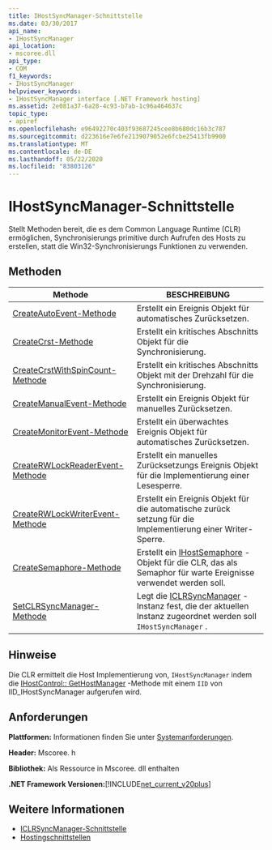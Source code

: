 ```yaml
---
title: IHostSyncManager-Schnittstelle
ms.date: 03/30/2017
api_name:
- IHostSyncManager
api_location:
- mscoree.dll
api_type:
- COM
f1_keywords:
- IHostSyncManager
helpviewer_keywords:
- IHostSyncManager interface [.NET Framework hosting]
ms.assetid: 2e081a37-6a28-4c93-b7ab-1c96a464637c
topic_type:
- apiref
ms.openlocfilehash: e96492270c403f93687245cee8b680dc16b3c787
ms.sourcegitcommit: d223616e7e6fe2139079052e6fcbe25413fb9900
ms.translationtype: MT
ms.contentlocale: de-DE
ms.lasthandoff: 05/22/2020
ms.locfileid: "83803126"
---
```

# <a name="ihostsyncmanager-interface"></a>IHostSyncManager-Schnittstelle
Stellt Methoden bereit, die es dem Common Language Runtime (CLR) ermöglichen, Synchronisierungs primitive durch Aufrufen des Hosts zu erstellen, statt die Win32-Synchronisierungs Funktionen zu verwenden.  
  
## <a name="methods"></a>Methoden  
  
|Methode|BESCHREIBUNG|  
|------------|-----------------|  
|[CreateAutoEvent-Methode](ihostsyncmanager-createautoevent-method.md)|Erstellt ein Ereignis Objekt für automatisches Zurücksetzen.|  
|[CreateCrst-Methode](ihostsyncmanager-createcrst-method.md)|Erstellt ein kritisches Abschnitts Objekt für die Synchronisierung.|  
|[CreateCrstWithSpinCount-Methode](ihostsyncmanager-createcrstwithspincount-method.md)|Erstellt ein kritisches Abschnitts Objekt mit der Drehzahl für die Synchronisierung.|  
|[CreateManualEvent-Methode](ihostsyncmanager-createmanualevent-method.md)|Erstellt ein Ereignis Objekt für manuelles Zurücksetzen.|  
|[CreateMonitorEvent-Methode](ihostsyncmanager-createmonitorevent-method.md)|Erstellt ein überwachtes Ereignis Objekt für automatisches Zurücksetzen.|  
|[CreateRWLockReaderEvent-Methode](ihostsyncmanager-createrwlockreaderevent-method.md)|Erstellt ein manuelles Zurücksetzungs Ereignis Objekt für die Implementierung einer Lesesperre.|  
|[CreateRWLockWriterEvent-Methode](ihostsyncmanager-createrwlockwriterevent-method.md)|Erstellt ein Ereignis Objekt für die automatische zurück setzung für die Implementierung einer Writer-Sperre.|  
|[CreateSemaphore-Methode](../../../../docs/framework/unmanaged-api/hosting/ihostsyncmanager-createsemaphore-method.md)|Erstellt ein [IHostSemaphore](ihostsemaphore-interface.md) -Objekt für die CLR, das als Semaphor für warte Ereignisse verwendet werden soll.|  
|[SetCLRSyncManager-Methode](../../../../docs/framework/unmanaged-api/hosting/ihostsyncmanager-setclrsyncmanager-method.md)|Legt die [ICLRSyncManager](iclrsyncmanager-interface.md) -Instanz fest, die der aktuellen Instanz zugeordnet werden soll `IHostSyncManager` .|  
  
## <a name="remarks"></a>Hinweise  
 Die CLR ermittelt die Host Implementierung von, `IHostSyncManager` indem die [IHostControl:: GetHostManager](ihostcontrol-gethostmanager-method.md) -Methode mit einem `IID` von IID_IHostSyncManager aufgerufen wird.  
  
## <a name="requirements"></a>Anforderungen  
 **Plattformen:** Informationen finden Sie unter [Systemanforderungen](../../get-started/system-requirements.md).  
  
 **Header:** Mscoree. h  
  
 **Bibliothek:** Als Ressource in Mscoree. dll enthalten  
  
 **.NET Framework Versionen:**[!INCLUDE[net_current_v20plus](../../../../includes/net-current-v20plus-md.md)]  
  
## <a name="see-also"></a>Weitere Informationen

- [ICLRSyncManager-Schnittstelle](iclrsyncmanager-interface.md)
- [Hostingschnittstellen](hosting-interfaces.md)
